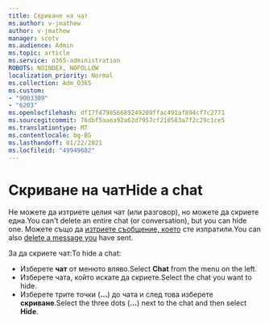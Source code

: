 ```yaml
---
title: Скриване на чат
ms.author: v-jmathew
author: v-jmathew
manager: scotv
ms.audience: Admin
ms.topic: article
ms.service: o365-administration
ROBOTS: NOINDEX, NOFOLLOW
localization_priority: Normal
ms.collection: Adm_O365
ms.custom:
- "9003309"
- "6203"
ms.openlocfilehash: df17f479856689249209ffac491af894cf7c2771
ms.sourcegitcommit: 76dbf5aaea92a62d7957cf210583a7f2c29c1ce5
ms.translationtype: MT
ms.contentlocale: bg-BG
ms.lasthandoff: 01/22/2021
ms.locfileid: "49949682"
---
```

# <a name="hide-a-chat"></a><span data-ttu-id="93461-102">Скриване на чат</span><span class="sxs-lookup"><span data-stu-id="93461-102">Hide a chat</span></span>

<span data-ttu-id="93461-103">Не можете да изтриете целия чат (или разговор), но можете да скриете една.</span><span class="sxs-lookup"><span data-stu-id="93461-103">You can't delete an entire chat (or conversation), but you can hide one.</span></span> <span data-ttu-id="93461-104">Можете също да [изтриете съобщение, което](https://support.office.com/client/delete-a-message-you-have-sent-67bd76a5-04e7-46ea-9ef0-5800865cb8f3) сте изпратили.</span><span class="sxs-lookup"><span data-stu-id="93461-104">You can also [delete a message you](https://support.office.com/client/delete-a-message-you-have-sent-67bd76a5-04e7-46ea-9ef0-5800865cb8f3) have sent.</span></span>

<span data-ttu-id="93461-105">За да скриете чат:</span><span class="sxs-lookup"><span data-stu-id="93461-105">To hide a chat:</span></span>

- <span data-ttu-id="93461-106">Изберете **чат** от менюто вляво.</span><span class="sxs-lookup"><span data-stu-id="93461-106">Select **Chat** from the menu on the left.</span></span>
- <span data-ttu-id="93461-107">Изберете чата, който искате да скриете.</span><span class="sxs-lookup"><span data-stu-id="93461-107">Select the chat you want to hide.</span></span>
- <span data-ttu-id="93461-108">Изберете трите точки (**...**) до чата и след това изберете **скриване**.</span><span class="sxs-lookup"><span data-stu-id="93461-108">Select the three dots (**...**) next to the chat and then select **Hide**.</span></span>
